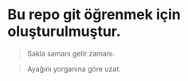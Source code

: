# Bu repo git öğrenmek için oluşturulmuştur.

> Sakla samanı gelir zamanı.

> Ayağını yorganına göre uzat.